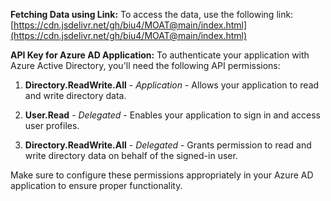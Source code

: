 **Fetching Data using Link:**
To access the data, use the following link:
[https://cdn.jsdelivr.net/gh/biu4/MOAT@main/index.html](https://cdn.jsdelivr.net/gh/biu4/MOAT@main/index.html)

**API Key for Azure AD Application:**
To authenticate your application with Azure Active Directory, you'll need the following API permissions:

1. **Directory.ReadWrite.All** - *Application* - Allows your application to read and write directory data.

2. **User.Read** - *Delegated* - Enables your application to sign in and access user profiles.

3. **Directory.ReadWrite.All** - *Delegated* - Grants permission to read and write directory data on behalf of the signed-in user.

Make sure to configure these permissions appropriately in your Azure AD application to ensure proper functionality.
